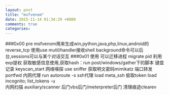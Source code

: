 ```yaml
---
layout: post
title: "msfvenom"
date: 2015-11-14 01:34:29 +0800
comments: true
categories: 
---
```

###0x00 pre
msfvenom用来生成win,python,java,php,linux,android的reverse_tcp
使用use mutil/handler接收shell
background命令可以后台,sessions可以与某个对话交互
###0x01 使用
可以迁移进程 migrate pid
利用exp提权
获取敏感信息使用,获取hash：run post/windows/gather下的脚本
键盘记录 keyscan_start
网络嗅探 use sniffer
获取明文密码mimikatz
端口转发 portfwd
内网代理 run autoroute -s 
ssh代理 load meta_ssh
偷取token load incognito; list_tokens -u    
内网扫描 auxiliary/scanner
后门vbs后门/meterpreter后门
清理痕迹clearev
